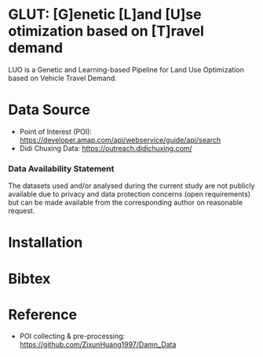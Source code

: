 # GLUT: [G]enetic [L]and [U]se otimization based on [T]ravel demand
LUO is a Genetic and Learning-based Pipeline for Land Use Optimization based on Vehicle Travel Demand.

# Data Source
- Point of Interest (POI): https://developer.amap.com/api/webservice/guide/api/search
- Didi Chuxing Data: https://outreach.didichuxing.com/
### Data Availability Statement
The datasets used and/or analysed during the current study are not publicly available due to privacy and data protection concerns (open requirements) but can be made available from the corresponding author on reasonable request.

# Installation

# Bibtex



# Reference
- POI collecting & pre-processing: https://github.com/ZixunHuang1997/Damn_Data
